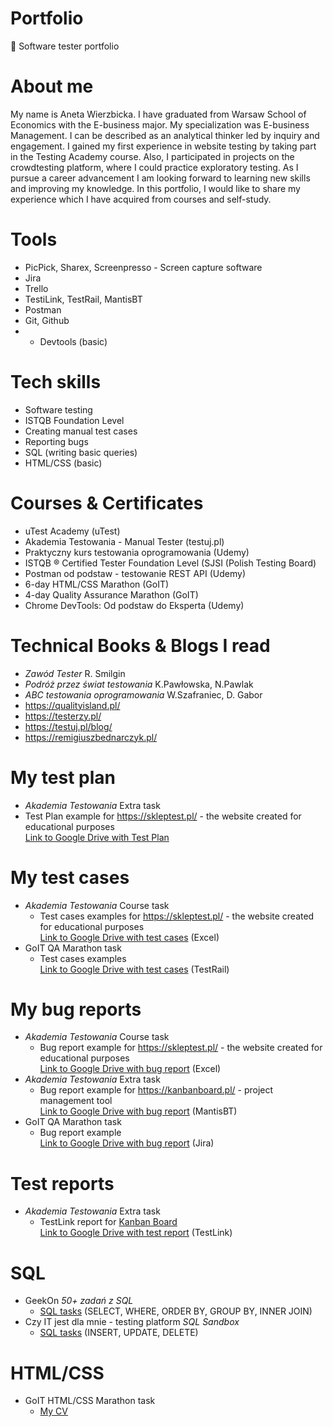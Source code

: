 # Portfolio  
 🔎 Software tester portfolio
# About me
My name is Aneta Wierzbicka. I have graduated from Warsaw School of Economics with the E-business major. My specialization was E-business Management. I can be described as an analytical thinker led by inquiry and engagement. I gained my first experience in website testing by taking part in the Testing Academy course.  Also, I participated in projects on the crowdtesting platform, where I could practice exploratory testing. As I pursue a career advancement I am looking forward to learning new skills and improving my knowledge. In this portfolio, I would like to share my experience which I have acquired from courses and self-study. 

# Tools
- PicPick, Sharex, Screenpresso - Screen capture software
- Jira
- Trello
- TestiLink, TestRail, MantisBT
- Postman 
- Git, Github
- - Devtools (basic)
# Tech skills
- Software testing
- ISTQB Foundation Level
- Creating manual test cases
- Reporting bugs
- SQL (writing basic queries)
- HTML/CSS (basic)
# Courses & Certificates
- uTest Academy (uTest)
- Akademia Testowania - Manual Tester (testuj.pl)
- Praktyczny kurs testowania oprogramowania (Udemy)
- ISTQB ® Certified Tester Foundation Level (SJSI (Polish Testing Board)
- Postman od podstaw - testowanie REST API (Udemy)
- 6-day HTML/CSS Marathon (GoIT)
- 4-day Quality Assurance Marathon (GoIT)
- Chrome DevTools: Od podstaw do Eksperta (Udemy)
# Technical Books & Blogs I read 
- *Zawód Tester* R. Smilgin
- *Podróż przez świat testowania* K.Pawłowska, N.Pawlak
- *ABC testowania oprogramowania* W.Szafraniec, D. Gabor
- <https://qualityisland.pl/>
- <https://testerzy.pl/>
- <https://testuj.pl/blog/>
- <https://remigiuszbednarczyk.pl/>
# My test plan
- *Akademia Testowania* Extra task
 - Test Plan example for <https://skleptest.pl/> - the website created for educational purposes <br>
[Link to Google Drive with Test Plan](https://docs.google.com/document/d/1cJcXPSkj2zhrsWayPnIi3Exof96vBp3tg1It-BdELww/edit?usp=sharing)
# My test cases
- *Akademia Testowania* Course task
  - Test cases examples for <https://skleptest.pl/> - the website created for educational purposes <br>
[Link to Google Drive with test cases](https://docs.google.com/spreadsheets/d/1bRcuA1PeXiV3JMPXODWHA5PEKHKbhCM0F10RDUaR2S8/edit#gid=0) (Excel)
- GoIT QA Marathon task
   - Test cases examples <br>
     [Link to Google Drive with test cases](https://drive.google.com/file/d/1YZw8aTPYqXFFmBrCab1ER0EzHTCMEMdY/view?usp=sharing) (TestRail)
# My bug reports 
- *Akademia Testowania* Course task
  - Bug report example for <https://skleptest.pl/> - the website created for educational purposes <br> [Link to Google Drive with bug report](https://docs.google.com/spreadsheets/d/1TNFiqOTx2JbShKyF6R7EVkMIi591TnxDA24EJQvM1V0/edit#gid=0) (Excel)
- *Akademia Testowania* Extra task
  - Bug report example for <https://kanbanboard.pl/> - project management tool <br>
  [Link to Google Drive with bug report](https://drive.google.com/file/d/11aIz3CLFYjGo_R9Q6HZtQ0tSeXz2VeXQ/view?usp=sharing) (MantisBT)
- GoIT QA Marathon task
  - Bug report example <br>
[Link to Google Drive with bug report](https://drive.google.com/file/d/1ddQ0yh4wO9i_Fxax3Oykgsve9vYeIHBL/view?usp=drive_link) (Jira)
# Test reports
- *Akademia Testowania* Extra task
  - TestLink report for [Kanban Board](https://kanbanboard.pl/) <br> [Link to Google Drive with test report](https://drive.google.com/file/d/1n3QPFdJpJOR_AGwbkzHTiCFciO0RZgXm/view?usp=sharing) (TestLink)
# SQL 
- GeekOn  *50+ zadań z SQL*
  - [SQL tasks](https://github.com/AnetaWierzbicka/Portfolio/blob/main/SQLtasks_part1.sql) (SELECT, WHERE, ORDER BY, GROUP BY, INNER JOIN)
- Czy IT jest dla mnie - testing platform *SQL Sandbox*
  - [SQL tasks](https://github.com/AnetaWierzbicka/Portfolio/blob/main/SQLtasks_part2.sql) (INSERT, UPDATE, DELETE)
# HTML/CSS
- GoIT HTML/CSS Marathon task
   - [My CV](https://66572d9c3dca4d165c4111ff--splendid-griffin-ad480d.netlify.app/)

